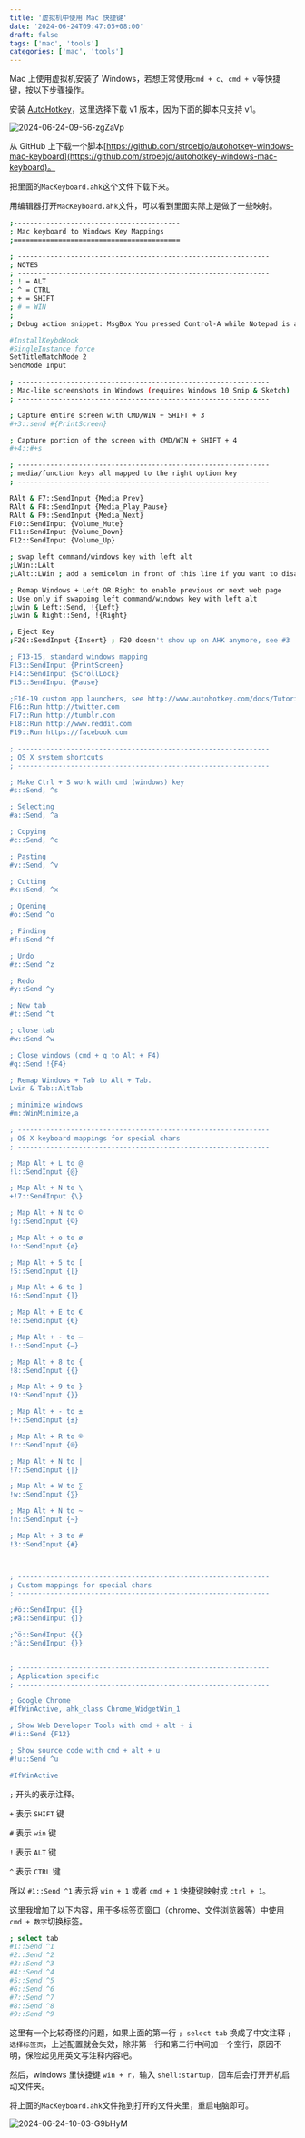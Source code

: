 ```yaml
---
title: '虚拟机中使用 Mac 快捷键'
date: '2024-06-24T09:47:05+08:00'
draft: false
tags: ['mac', 'tools']
categories: ['mac', 'tools']
---
```



Mac 上使用虚拟机安装了 Windows，若想正常使用`cmd + c`、`cmd + v`等快捷键，按以下步骤操作。

安装 [AutoHotkey](https://www.autohotkey.com/)，这里选择下载 v1 版本，因为下面的脚本只支持 v1。

![2024-06-24-09-56-zgZaVp](https://raw.githubusercontent.com/zzkrix/blog-images/main/assets/2024-06-24-09-56-zgZaVp.png)

从 GitHub 上下载一个脚本[https://github.com/stroebjo/autohotkey-windows-mac-keyboard](https://github.com/stroebjo/autohotkey-windows-mac-keyboard)。

把里面的`MacKeyboard.ahk`这个文件下载下来。

用编辑器打开`MacKeyboard.ahk`文件，可以看到里面实际上是做了一些映射。

```bash
;-----------------------------------------
; Mac keyboard to Windows Key Mappings
;=========================================

; --------------------------------------------------------------
; NOTES
; --------------------------------------------------------------
; ! = ALT
; ^ = CTRL
; + = SHIFT
; # = WIN
;
; Debug action snippet: MsgBox You pressed Control-A while Notepad is active.

#InstallKeybdHook
#SingleInstance force
SetTitleMatchMode 2
SendMode Input

; --------------------------------------------------------------
; Mac-like screenshots in Windows (requires Windows 10 Snip & Sketch)
; --------------------------------------------------------------

; Capture entire screen with CMD/WIN + SHIFT + 3
#+3::send #{PrintScreen}

; Capture portion of the screen with CMD/WIN + SHIFT + 4
#+4::#+s

; --------------------------------------------------------------
; media/function keys all mapped to the right option key
; --------------------------------------------------------------

RAlt & F7::SendInput {Media_Prev}
RAlt & F8::SendInput {Media_Play_Pause}
RAlt & F9::SendInput {Media_Next}
F10::SendInput {Volume_Mute}
F11::SendInput {Volume_Down}
F12::SendInput {Volume_Up}

; swap left command/windows key with left alt
;LWin::LAlt
;LAlt::LWin ; add a semicolon in front of this line if you want to disable the windows key

; Remap Windows + Left OR Right to enable previous or next web page
; Use only if swapping left command/windows key with left alt
;Lwin & Left::Send, !{Left}
;Lwin & Right::Send, !{Right}

; Eject Key
;F20::SendInput {Insert} ; F20 doesn't show up on AHK anymore, see #3

; F13-15, standard windows mapping
F13::SendInput {PrintScreen}
F14::SendInput {ScrollLock}
F15::SendInput {Pause}

;F16-19 custom app launchers, see http://www.autohotkey.com/docs/Tutorial.htm for usage info
F16::Run http://twitter.com
F17::Run http://tumblr.com
F18::Run http://www.reddit.com
F19::Run https://facebook.com

; --------------------------------------------------------------
; OS X system shortcuts
; --------------------------------------------------------------

; Make Ctrl + S work with cmd (windows) key
#s::Send, ^s

; Selecting
#a::Send, ^a

; Copying
#c::Send, ^c

; Pasting
#v::Send, ^v

; Cutting
#x::Send, ^x

; Opening
#o::Send ^o

; Finding
#f::Send ^f

; Undo
#z::Send ^z

; Redo
#y::Send ^y

; New tab
#t::Send ^t

; close tab
#w::Send ^w

; Close windows (cmd + q to Alt + F4)
#q::Send !{F4}

; Remap Windows + Tab to Alt + Tab.
Lwin & Tab::AltTab

; minimize windows
#m::WinMinimize,a

; --------------------------------------------------------------
; OS X keyboard mappings for special chars
; --------------------------------------------------------------

; Map Alt + L to @
!l::SendInput {@}

; Map Alt + N to \
+!7::SendInput {\}

; Map Alt + N to ©
!g::SendInput {©}

; Map Alt + o to ø
!o::SendInput {ø}

; Map Alt + 5 to [
!5::SendInput {[}

; Map Alt + 6 to ]
!6::SendInput {]}

; Map Alt + E to €
!e::SendInput {€}

; Map Alt + - to –
!-::SendInput {–}

; Map Alt + 8 to {
!8::SendInput {{}

; Map Alt + 9 to }
!9::SendInput {}}

; Map Alt + - to ±
!+::SendInput {±}

; Map Alt + R to ®
!r::SendInput {®}

; Map Alt + N to |
!7::SendInput {|}

; Map Alt + W to ∑
!w::SendInput {∑}

; Map Alt + N to ~
!n::SendInput {~}

; Map Alt + 3 to #
!3::SendInput {#}



; --------------------------------------------------------------
; Custom mappings for special chars
; --------------------------------------------------------------

;#ö::SendInput {[} 
;#ä::SendInput {]} 

;^ö::SendInput {{} 
;^ä::SendInput {}} 


; --------------------------------------------------------------
; Application specific
; --------------------------------------------------------------

; Google Chrome
#IfWinActive, ahk_class Chrome_WidgetWin_1

; Show Web Developer Tools with cmd + alt + i
#!i::Send {F12}

; Show source code with cmd + alt + u
#!u::Send ^u

#IfWinActive
```

`;` 开头的表示注释。

`+` 表示 `SHIFT` 键

`#` 表示 `win` 键

`!` 表示 `ALT` 键

`^` 表示 `CTRL` 键

所以 `#1::Send ^1` 表示将 `win + 1` 或者 `cmd + 1` 快捷键映射成 `ctrl + 1`。

这里我增加了以下内容，用于多标签页窗口（chrome、文件浏览器等）中使用 `cmd + 数字`切换标签。

```bash
; select tab
#1::Send ^1
#2::Send ^2
#3::Send ^3
#4::Send ^4
#5::Send ^5
#6::Send ^6
#7::Send ^7
#8::Send ^8
#9::Send ^9
```

这里有一个比较奇怪的问题，如果上面的第一行 `; select tab` 换成了中文注释 `; 选择标签页`，上述配置就会失效，除非第一行和第二行中间加一个空行，原因不明，保险起见用英文写注释内容吧。

然后，windows 里快捷键 `win + r`，输入 `shell:startup`，回车后会打开开机启动文件夹。

将上面的`MacKeyboard.ahk`文件拖到打开的文件夹里，重启电脑即可。

![2024-06-24-10-03-G9bHyM](https://raw.githubusercontent.com/zzkrix/blog-images/main/assets/2024-06-24-10-03-G9bHyM.png)
